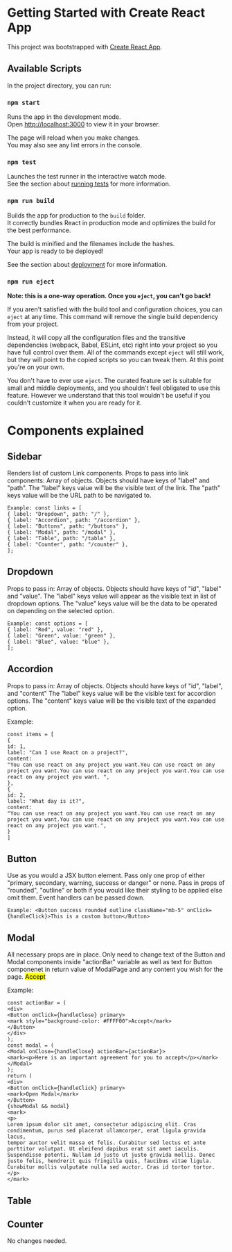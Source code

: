 # Getting Started with Create React App

This project was bootstrapped with [Create React App](https://github.com/facebook/create-react-app).

## Available Scripts

In the project directory, you can run:

### `npm start`

Runs the app in the development mode.\
Open [http://localhost:3000](http://localhost:3000) to view it in your browser.

The page will reload when you make changes.\
You may also see any lint errors in the console.

### `npm test`

Launches the test runner in the interactive watch mode.\
See the section about [running tests](https://facebook.github.io/create-react-app/docs/running-tests) for more information.

### `npm run build`

Builds the app for production to the `build` folder.\
It correctly bundles React in production mode and optimizes the build for the best performance.

The build is minified and the filenames include the hashes.\
Your app is ready to be deployed!

See the section about [deployment](https://facebook.github.io/create-react-app/docs/deployment) for more information.

### `npm run eject`

**Note: this is a one-way operation. Once you `eject`, you can't go back!**

If you aren't satisfied with the build tool and configuration choices, you can `eject` at any time. This command will remove the single build dependency from your project.

Instead, it will copy all the configuration files and the transitive dependencies (webpack, Babel, ESLint, etc) right into your project so you have full control over them. All of the commands except `eject` will still work, but they will point to the copied scripts so you can tweak them. At this point you're on your own.

You don't have to ever use `eject`. The curated feature set is suitable for small and middle deployments, and you shouldn't feel obligated to use this feature. However we understand that this tool wouldn't be useful if you couldn't customize it when you are ready for it.

# Components explained

## Sidebar

Renders list of custom Link components.
Props to pass into link components:
Array of objects. Objects should have keys of "label" and "path".
The "label" keys value will be the visible text of the link.
The "path" keys value will be the URL path to be navigated to.

```
Example: const links = [
{ label: "Dropdown", path: "/" },
{ label: "Accordion", path: "/accordion" },
{ label: "Buttons", path: "/buttons" },
{ label: "Modal", path: "/modal" },
{ label: "Table", path: "/table" },
{ label: "Counter", path: "/counter" },
];
```

## Dropdown

Props to pass in:
Array of objects. Objects should have keys of "id", "label" and "value".
The "label" keys value will appear as the visible text in list of dropdown options.
The "value" keys value will be the data to be operated on depending on the selected option.

```
Example: const options = [
{ label: "Red", value: "red" },
{ label: "Green", value: "green" },
{ label: "Blue", value: "blue" },
];
```

## Accordion

Props to pass in:
Array of objects. Objects should have keys of "id", "label", and "content"
The "label" keys value will be the visible text for accordion options.
The "content" keys value will be the visible text of the expanded option.

Example:

```
const items = [
{
id: 1,
label: "Can I use React on a project?",
content:
"You can use react on any project you want.You can use react on any project you want.You can use react on any project you want.You can use react on any project you want. ",
},
{
id: 2,
label: "What day is it?",
content:
"You can use react on any project you want.You can use react on any project you want.You can use react on any project you want.You can use react on any project you want.",
}
]

```

## Button

Use as you would a JSX button element. Pass only one prop of either "primary, secondary, warning, success or danger" or none.
Pass in props of "rounded", "outline" or both if you would like their styling to be applied else omit them. Event handlers can be passed down.

```
Example: <Button success rounded outline className="mb-5" onClick={handleClick}>This is a custom button</Button>
```

## Modal

All necessary props are in place.
Only need to change text of the Button and Modal components inside "actionBar" variable as well as text for Button componenet in return value of ModalPage and any content you wish for the page.
<mark style="background-color: #FFFF00">Accept</mark>

Example:

```
const actionBar = (
<div>
<Button onClick={handleClose} primary>
<mark style="background-color: #FFFF00">Accept</mark>
</Button>
</div>
);
const modal = (
<Modal onClose={handleClose} actionBar={actionBar}>
<mark><p>Here is an important agreement for you to accept</p></mark>
</Modal>
);
return (
<div>
<Button onClick={handleClick} primary>
<mark>Open Modal</mark>
</Button>
{showModal && modal}
<mark>
<p>
Lorem ipsum dolor sit amet, consectetur adipiscing elit. Cras
condimentum, purus sed placerat ullamcorper, erat ligula gravida lacus,
tempor auctor velit massa et felis. Curabitur sed lectus et ante
porttitor volutpat. Ut eleifend dapibus erat sit amet iaculis.
Suspendisse potenti. Nullam id justo ut justo gravida mollis. Donec
justo felis, hendrerit quis fringilla quis, faucibus vitae ligula.
Curabitur mollis vulputate nulla sed auctor. Cras id tortor tortor.
</p>
</mark>
```

## Table

## Counter

No changes needed.
